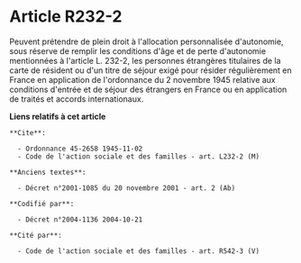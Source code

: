 # Article R232-2

Peuvent prétendre de plein droit à l'allocation personnalisée d'autonomie, sous réserve de remplir les conditions d'âge et de
perte d'autonomie mentionnées à l'article L. 232-2, les personnes étrangères titulaires de la carte de résident ou d'un titre
de séjour exigé pour résider régulièrement en France en application de l'ordonnance du 2 novembre 1945 relative aux
conditions d'entrée et de séjour des étrangers en France ou en application de traités et accords internationaux.

**Liens relatifs à cet article**

	**Cite**:

	  - Ordonnance 45-2658 1945-11-02
	  - Code de l'action sociale et des familles - art. L232-2 (M)

	**Anciens textes**:

	  - Décret n°2001-1085 du 20 novembre 2001 - art. 2 (Ab)

	**Codifié par**:

	  - Décret n°2004-1136 2004-10-21

	**Cité par**:

	  - Code de l'action sociale et des familles - art. R542-3 (V)
